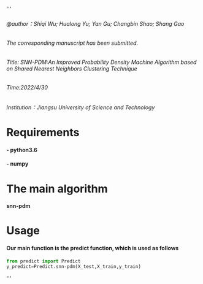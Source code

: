 '''
###### @author：Shiqi Wu; Hualong Yu; Yan Gu; Changbin Shao; Shang Gao
###### The corresponding manuscript has been submitted.
###### Title: SNN-PDM:An Improved Probability Density Machine Algorithm based on Shared Nearest Neighbors Clustering Technique
###### Time:2022/4/30
###### Institution：Jiangsu University of Science and Technology

# Requirements
#### - python3.6
#### - numpy

# The main algorithm
#### snn-pdm

# Usage
#### Our main  function is the predict function, which is used as follows
```python
from predict import Predict
y_predict=Predict.snn-pdm(X_test,X_train,y_train)
```
'''
